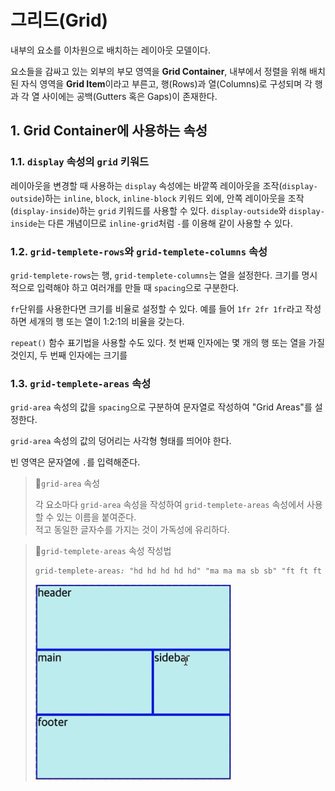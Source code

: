 # 그리드(Grid)

내부의 요소를 이차원으로 배치하는 레이아웃 모델이다.

요소들을 감싸고 있는 외부의 부모 영역을 **Grid Container**, 내부에서 정렬을 위해 배치된 자식 영역을 **Grid Item**이라고 부른고, 행(Rows)과 열(Columns)로 구성되며 각 행과 각 열 사이에는 공백(Gutters 혹은 Gaps)이 존재한다.

## 1. Grid Container에 사용하는 속성

### 1.1. `display` 속성의 `grid` 키워드

레이아웃을 변경할 때 사용하는 `display` 속성에는 바깥쪽 레이아웃을 조작(`display-outside`)하는 `inline`, `block`, `inline-block` 키워드 외에, 안쪽 레이아웃을 조작(`display-inside`)하는 `grid` 키워드를 사용할 수 있다. `display-outside`와 `display-inside`는 다른 개념이므로 `inline-grid`처럼 `-`를 이용해 같이 사용할 수 있다.

### 1.2. `grid-templete-rows`와 `grid-templete-columns` 속성

`grid-templete-rows`는 행, `grid-templete-columns`는 열을 설정한다. 크기를 명시적으로 입력해야 하고 여러개를 만들 때 `spacing`으로 구분한다.

`fr`단위를 사용한다면 크기를 비율로 설정할 수 있다. 예를 들어 `1fr 2fr 1fr`라고 작성하면 세개의 행 또는 열이 1:2:1의 비율을 갖는다.

`repeat()` 함수 표기법을 사용할 수도 있다. 첫 번째 인자에는 몇 개의 행 또는 열을 가질 것인지, 두 번째 인자에는 크기를

### 1.3. `grid-templete-areas` 속성

`grid-area` 속성의 값을 `spacing`으로 구분하여 문자열로 작성하여 "Grid Areas"를 설정한다.

`grid-area` 속성의 값의 덩어리는 사각형 형태를 띄어야 한다.

빈 영역은 문자열에 `.`를 입력해준다.

> 📌`grid-area` 속성
>
> 각 요소마다 `grid-area` 속성을 작성하여 `grid-templete-areas` 속성에서 사용할 수 있는 이름을 붙여준다.  
> 적고 동일한 글자수를 가지는 것이 가독성에 유리하다.

> 📌`grid-templete-areas` 속성 작성법
>
> ```css
> grid-templete-areas: "hd hd hd hd hd" "ma ma ma sb sb" "ft ft ft ft ft";
> ```
>
> ![grid_area](/img/grid_area.png)
